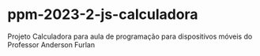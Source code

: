 # ppm-2023-2-js-calculadora
Projeto Calculadora para aula de programação para dispositivos móveis do Professor Anderson Furlan

